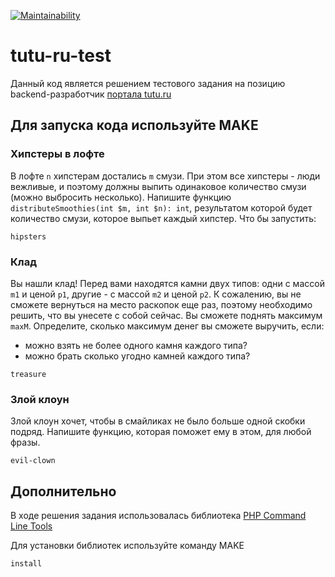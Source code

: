 [![Maintainability](https://api.codeclimate.com/v1/badges/604e62040e54a9079df5/maintainability)](https://codeclimate.com/github/kinderjoga/tutu-ru-test/maintainability)
<h1><a><span>tutu-ru-test</span></a></h1>
<p>Данный код является решением тестового задания на позицию backend-разработчик <a href="https://github.com/tutu-ru/php-interview">портала tutu.ru</a></p></p>

<h2><a><span></span></a> Для запуска кода используйте MAKE</h2>
 <h3><a><span></span></a>Хипстеры в лофте</h3>
<p>В лофте <code>n</code> хипстерам достались <code>m</code> смузи. При этом все хипстеры - люди вежливые, и поэтому должны выпить одинаковое количество смузи (можно выбросить несколько). Напишите функцию <code>distributeSmoothies(int $m, int $n): int</code>, результатом которой будет количество смузи, которое выпьет каждый хипстер. Что бы запустить:</p>
  <pre><code>hipsters</code></pre>

<h3><a><span></span></a>Клад</h3>
<p>Вы нашли клад! Перед вами находятся камни двух типов: одни с массой <code>m1</code> и ценой <code>p1</code>, другие - с массой <code>m2</code> и ценой <code>p2</code>. К сожалению, вы не сможете вернуться на место раскопок еще раз, поэтому необходимо решить, что вы унесете с собой сейчас. Вы сможете поднять максимум <code>maxM</code>. Определите, сколько максимум денег вы сможете выручить, если:
<ul>
  <li>можно взять не более одного камня каждого типа?</li>
  <li>можно брать сколько угодно камней каждого типа?</li>
</ul></p>
<pre><code>treasure</code></pre>

<h3><a><span></span></a>Злой клоун</h3>
<p>Злой клоун хочет, чтобы в смайликах не было больше одной скобки подряд. Напишите функцию, которая поможет ему в этом, для любой фразы.</p>
<pre><code>evil-clown</code></pre>

<h2><a><span></span></a>Дополнительно</h2>
<p>В ходе решения задания использовалась библиотека <a href="https://github.com/wp-cli/php-cli-tools">PHP Command Line Tools</a></p>
<p>Для установки библиотек используйте команду  MAKE</p>
<pre><code>install</code></pre>
